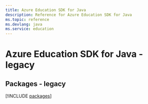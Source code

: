 ```yaml
---
title: Azure Education SDK for Java
description: Reference for Azure Education SDK for Java
ms.topic: reference
ms.devlang: java
ms.service: education
---
```

# Azure Education SDK for Java - legacy
## Packages - legacy
[!INCLUDE [packages](education-index.md)]

